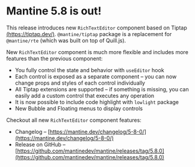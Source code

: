# Mantine 5.8 is out!

This release introduces new `RichTextEditor` component based on Tiptap [(https://tiptap.dev/)](https://tiptap.dev/). `@mantine/tiptap` package is a replacement for `@mantine/rte` (which was built on top of Quill.js).

New `RichTextEditor` component is much more flexible and includes more features than the previous component:
- You fully control the state and behavior with `useEditor` hook
- Each control is exposed as a separate component – you can now change props and styles of each control individually
- All Tiptap extensions are supported – if something is missing, you can easily add a custom control that executes any operation
- It is now possible to include code highlight with `lowlight` package
- New Bubble and Floating menus to display controls

Checkout all new `RichTextEditor` component features:
- Changelog – [https://mantine.dev/changelog/5-8-0/](https://mantine.dev/changelog/5-8-0/)
- Release on GitHub – [https://github.com/mantinedev/mantine/releases/tag/5.8.0](https://github.com/mantinedev/mantine/releases/tag/5.8.0)